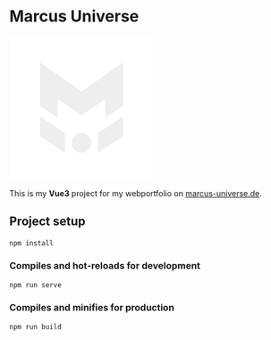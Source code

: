 # Marcus Universe

<a target="_blank" href="https://marcus-universe.de"> <img src="./src/assets/logo/mu-logo.svg" width="256"> </a>

This is my **Vue3** project for my webportfolio on [marcus-universe.de](https://marcus-universe.de).

## Project setup

```
npm install
```

### Compiles and hot-reloads for development

```
npm run serve
```

### Compiles and minifies for production

```
npm run build
```
